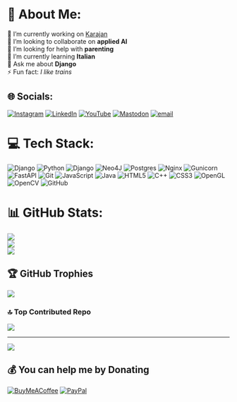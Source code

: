 # 💫 About Me:
🔭 I’m currently working on [Karajan](https://github.com/codingjoe/karajan)<br>👯 I’m looking to collaborate on **applied AI**<br>🤝 I’m looking for help with **parenting**<br>🌱 I’m currently learning **Italian**<br>💬 Ask me about **Django**<br>⚡ Fun fact: _I like trains_


## 🌐 Socials:
[![Instagram](https://img.shields.io/badge/Instagram-%23E4405F.svg?logo=Instagram&logoColor=white)](https://instagram.com/johannes_maron) [![LinkedIn](https://img.shields.io/badge/LinkedIn-%230077B5.svg?logo=linkedin&logoColor=white)](https://linkedin.com/in/codingjoe) [![YouTube](https://img.shields.io/badge/YouTube-%23FF0000.svg?logo=YouTube&logoColor=white)](https://youtube.com/@codingjoe) [![Mastodon](https://img.shields.io/badge/-MASTODON-%232B90D9?logo=mastodon&logoColor=white)](https://mastodon.social/@codingjoe@fosstodon.social) [![email](https://img.shields.io/badge/Email-D14836?logo=gmail&logoColor=white)](mailto:johannes@maron.family) 

# 💻 Tech Stack:
![Django](https://img.shields.io/badge/django-%23092E20.svg?style=for-the-badge&logo=django&logoColor=white) ![Python](https://img.shields.io/badge/python-3670A0?style=for-the-badge&logo=python&logoColor=ffdd54) ![Django](https://img.shields.io/badge/django-%23092E20.svg?style=for-the-badge&logo=django&logoColor=white) ![Neo4J](https://img.shields.io/badge/Neo4j-008CC1?style=for-the-badge&logo=neo4j&logoColor=white) ![Postgres](https://img.shields.io/badge/postgres-%23316192.svg?style=for-the-badge&logo=postgresql&logoColor=white) ![Nginx](https://img.shields.io/badge/nginx-%23009639.svg?style=for-the-badge&logo=nginx&logoColor=white) ![Gunicorn](https://img.shields.io/badge/gunicorn-%298729.svg?style=for-the-badge&logo=gunicorn&logoColor=white) ![FastAPI](https://img.shields.io/badge/FastAPI-005571?style=for-the-badge&logo=fastapi) ![Git](https://img.shields.io/badge/git-%23F05033.svg?style=for-the-badge&logo=git&logoColor=white) ![JavaScript](https://img.shields.io/badge/javascript-%23323330.svg?style=for-the-badge&logo=javascript&logoColor=%23F7DF1E) ![Java](https://img.shields.io/badge/java-%23ED8B00.svg?style=for-the-badge&logo=openjdk&logoColor=white) ![HTML5](https://img.shields.io/badge/html5-%23E34F26.svg?style=for-the-badge&logo=html5&logoColor=white) ![C++](https://img.shields.io/badge/c++-%2300599C.svg?style=for-the-badge&logo=c%2B%2B&logoColor=white) ![CSS3](https://img.shields.io/badge/css3-%231572B6.svg?style=for-the-badge&logo=css3&logoColor=white) ![OpenGL](https://img.shields.io/badge/OpenGL-white?logo=OpenGL&style=for-the-badge) ![OpenCV](https://img.shields.io/badge/opencv-%23white.svg?style=for-the-badge&logo=opencv&logoColor=white) ![GitHub](https://img.shields.io/badge/github-%23121011.svg?style=for-the-badge&logo=github&logoColor=white)

# 📊 GitHub Stats:
![](https://github-readme-stats.vercel.app/api?username=codingjoe&hide_border=false&include_all_commits=true)<br/>
![](https://nirzak-streak-stats.vercel.app/?user=codingjoe&hide_border=false)<br/>
![](https://github-readme-stats.vercel.app/api/top-langs/?username=codingjoe&hide_border=false&include_all_commits=true&count_private=true&layout=compact)

## 🏆 GitHub Trophies
![](https://github-profile-trophy.vercel.app/?username=codingjoe&no-frame=false&no-bg=true&margin-w=4)

### 🔝 Top Contributed Repo
![](https://github-contributor-stats.vercel.app/api?username=codingjoe&limit=5&combine_all_yearly_contributions=true)

---
[![](https://visitcount.itsvg.in/api?id=codingjoe&icon=0&color=0)](https://visitcount.itsvg.in)

  ## 💰 You can help me by Donating
  [![BuyMeACoffee](https://img.shields.io/badge/Buy%20Me%20a%20Coffee-ffdd00?style=for-the-badge&logo=buy-me-a-coffee&logoColor=black)](https://buymeacoffee.com/codingjoe) [![PayPal](https://img.shields.io/badge/PayPal-00457C?style=for-the-badge&logo=paypal&logoColor=white)](https://paypal.me/codingjoe) 

  
<!-- Proudly created with GPRM ( https://gprm.itsvg.in ) -->
